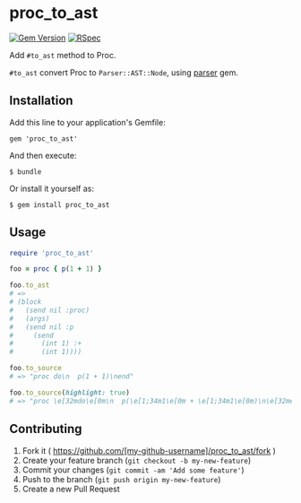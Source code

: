 # proc_to_ast
[![Gem Version](https://badge.fury.io/rb/proc_to_ast.svg)](http://badge.fury.io/rb/proc_to_ast)
[![RSpec](https://github.com/joker1007/proc_to_ast/actions/workflows/rspec.yml/badge.svg)](https://github.com/joker1007/proc_to_ast/actions/workflows/rspec.yml)

Add `#to_ast` method to Proc.

`#to_ast` convert Proc to `Parser::AST::Node`, using [parser](https://github.com/whitequark/parser "whitequark/parser") gem.

## Installation

Add this line to your application's Gemfile:

    gem 'proc_to_ast'

And then execute:

    $ bundle

Or install it yourself as:

    $ gem install proc_to_ast

## Usage

```ruby
require 'proc_to_ast'

foo = proc { p(1 + 1) }

foo.to_ast
# =>
# (block
#   (send nil :proc)
#   (args)
#   (send nil :p
#     (send
#       (int 1) :+
#       (int 1))))

foo.to_source
# => "proc do\n  p(1 + 1)\nend"

foo.to_source(highlight: true)
# => "proc \e[32mdo\e[0m\n  p(\e[1;34m1\e[0m + \e[1;34m1\e[0m)\n\e[32mend\e[0m"
```

## Contributing

1. Fork it ( https://github.com/[my-github-username]/proc_to_ast/fork )
2. Create your feature branch (`git checkout -b my-new-feature`)
3. Commit your changes (`git commit -am 'Add some feature'`)
4. Push to the branch (`git push origin my-new-feature`)
5. Create a new Pull Request
